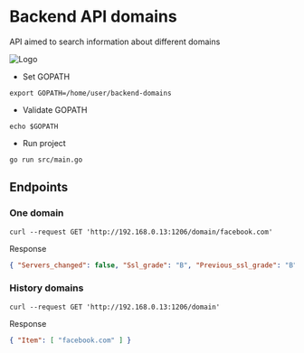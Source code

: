 # Backend API domains

API aimed to search information about different domains

![Logo](https://miro.medium.com/max/920/1*CdjOgfolLt_GNJYBzI-1QQ.jpeg)

- Set GOPATH

`export GOPATH=/home/user/backend-domains`

- Validate GOPATH

`echo $GOPATH`

- Run project

`go run src/main.go`

## Endpoints

### One domain

`curl --request GET 'http://192.168.0.13:1206/domain/facebook.com'`

Response

```json
{ "Servers_changed": false, "Ssl_grade": "B", "Previous_ssl_grade": "B", "Logo": "https://static.xx.fbcdn.net/rsrc.php/yz/r/KFyVIAWzntM.ico", "Title": "Facebook - Inicia sesión o regístrate", "Is_down": false, "Servers": [ { "Address": "157.240.11.35", "Ssl_grade": "B", "Country": "US", "Owner": "Facebook, Inc. (THEFA-3)" }, { "Address": "2a03:2880:f127:283:face:b00c:0:25de", "Ssl_grade": "B", "Country": "IE", "Owner": "" } ] }
```

### History domains

`curl --request GET 'http://192.168.0.13:1206/domain'`

Response

```json
{ "Item": [ "facebook.com" ] }
```
